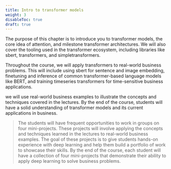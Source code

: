 ```yaml
---
title: Intro to transformer models
weight: 3
disableToc: true
draft: true
---
```


The purpose of this chapter is to introduce you to transformer models, the core idea of attention, and milestone transformer architectures. We will also cover the tooling used in the transformer ecosystem, including libraries like sbert, transformers, and simpletransformers.


<!-- <img src="https://raw.githubusercontent.com/aaubs/ds-master/main/data/Images/LSTMRNNCNN.jpg" width="20"> -->

Throughout the course, we will apply transformers to real-world business problems. This will include using sbert for sentence and image embedding, finetuning and inference of common transformer-based language models like BERT, and training timeseries transformers for time-sensitive business applications.

we will use real-world business examples to illustrate the concepts and techniques covered in the lectures. By the end of the course, students will have a solid understanding of transformer models and its current applications in business.

> The students will have frequent opportunities to work in groups on four mini-projects. These projects will involve applying the concepts and techniques learned in the lectures to real-world business examples. The goal of these projects is to give students hands-on experience with deep learning and help them build a portfolio of work to showcase their skills. By the end of the course, each student will have a collection of four mini-projects that demonstrate their ability to apply deep learning to solve business problems.




